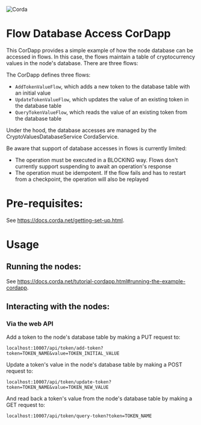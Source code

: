 ![Corda](https://www.corda.net/wp-content/uploads/2016/11/fg005_corda_b.png)

# Flow Database Access CorDapp

This CorDapp provides a simple example of how the node database can be accessed in flows. In this case, the flows 
maintain a table of cryptocurrency values in the node's database. There are three flows:

The CorDapp defines three flows:

* `AddTokenValueFlow`, which adds a new token to the database table with an initial value
* `UpdateTokenValueFlow`, which updates the value of an existing token in the database table
* `QueryTokenValueFlow`, which reads the value of an existing token from the database table

Under the hood, the database accesses are managed by the CryptoValuesDatabaseService CordaService.

Be aware that support of database accesses in flows is currently limited:

* The operation must be executed in a BLOCKING way. Flows don't currently support suspending to await an operation's response
* The operation must be idempotent. If the flow fails and has to restart from a checkpoint, the operation will also be replayed

# Pre-requisites:
  
See https://docs.corda.net/getting-set-up.html.

# Usage

## Running the nodes:

See https://docs.corda.net/tutorial-cordapp.html#running-the-example-cordapp.

## Interacting with the nodes:

### Via the web API

Add a token to the node's database table by making a PUT request to:

    localhost:10007/api/token/add-token?token=TOKEN_NAME&value=TOKEN_INITIAL_VALUE

Update a token's value in the node's database table by making a POST request to:

    localhost:10007/api/token/update-token?token=TOKEN_NAME&value=TOKEN_NEW_VALUE

And read back a token's value from the node's database table by making a GET request to:

    localhost:10007/api/token/query-token?token=TOKEN_NAME
